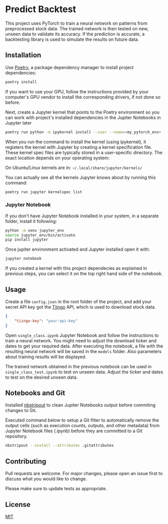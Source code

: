 # Predict Backtest

This project uses PyTorch to train a neural network on patterns from preprocessed stock data. The trained network is then tested on new, unseen data to validate its accuracy. If the prediction is accurate, a backtesting library is used to simulate the results on future data.

## Installation

Use [Poetry](https://python-poetry.org/), a package dependency manager to install project dependencies:

```bash
poetry install
```

If you want to use your GPU, follow the instructions provided by your computer's GPU vendor to install the corresponding drivers, if not done so before.


Next, create a Jupyter kernel that points to the Poetry environment so you can work with project's installed dependencies in the Jupiter Notebooks in Jupyter later
```bash
poetry run python -m ipykernel install --user --name=<my_pytorch_env>
```

When you run the command to install the kernel (using ipykernel), it registers the kernel with Jupyter by creating a kernel specification file. These kernel spec files are typically stored in a user-specific directory. The exact location depends on your operating system:

On Ubuntu/Linux kernels are in: `~/.local/share/jupyter/kernels/`

You can actually see all the kernels Jupyter knows about by running this command:
```bash
poetry run jupyter kernelspec list
```

### Jupyter Notebook
If you don't have Jupyter Notebook installed in your system, in a separate folder, install it following: 
```bash
python -m venv jupyter_env
source jupyter_env/bin/activate
pip install jupyter
```
Once jupiter environment activated and Jupyter installed open it with:
```bash
jupyter notebook
```
If you created a kernel with this project dependecies as explained in previous steps, you can select it on the top right hand side of the notebook.


## Usage

Create a file `config.json` in the root folder of the project, and add your secret API key got the [Tiingo](https://www.tiingo.com/) API, which is used to download stock data.

```json
{
    "tiingo-key": "your-api-key"
}

```
Open `single_class.ipynb` Jupyter Notebook and follow the instructions to train a neural network. You might need to adjust the download ticker and dates to get your required data. 
After executing the notebook, a file with the resulting neural network will be saved in the `models` folder. Also parameters about training results will be displayed.

The trained network obtained in the previous notebook can be used in `single_class_test.ipynb` to test on unseen data. Adjust the ticker and dates to test on the desired unseen data.  

## Notebooks and Git

Installed [nbstripout](https://github.com/kynan/nbstripout) to clean Jupiter Notebooks output before commiting changes to Git.

Executed command below to setup a Git filter to automatically remove the output cells (such as execution counts, outputs, and other metadata) from Jupyter Notebook files (.ipynb) before they are committed to a Git repository.

```bash
nbstripout --install --attributes .gitattributes
``` 

## Contributing

Pull requests are welcome. For major changes, please open an issue first to discuss what you would like to change.

Please make sure to update tests as appropriate.

## License

[MIT](https://choosealicense.com/licenses/mit/)